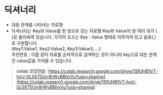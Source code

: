 # 딕셔너리  
* 대응 관계를 나타내는 자료형
* 딕셔너리는 Key와 Value를 한 쌍으로 갖는 자료형
Key와 Value의 쌍 여러 개가 { }로 둘러싸여 있습니다. 각각의 요소는 Key : Value 형태로 이루어져 있고 쉼표(,)로 구분합니다.  
{Key1:Value1, Key2:Value2, Key3:Value3, ...}  
주민번호 : 이름 같이 자료를 순차적으로 검색하는 것이 아니라 key으로 대은 관계인 value값을 가져올 수 있습니다.


> **colab 코딩연습:** [https://colab.research.google.com/drive/1SfUHB1VT-hvU-0L0X75Urr8rWyBBhxVu?usp=sharing](https://colab.research.google.com/drive/1SfUHB1VT-hvU-0L0X75Urr8rWyBBhxVu?usp=sharing) 
